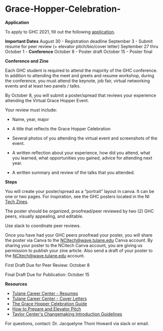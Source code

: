 # Grace-Hopper-Celebration-

**Application**

To apply to GHC 2021, fill out the following [application](https://tulane.campuslabs.com/engage/submitter/form/start/478593). 

**Important Dates**
August 30 - Registration deadline
September 3 - Submit resume for peer review (+ elevator pitch/bio/cover letter)
September 27 thru October 1 - **Conference**
October 8 - Poster draft
October 15 - Poster final


**Conference and Zine**

Each GHC student is required to attend the majority of the GHC conference.  In addition to attending the meet and greets and resume workshop, during the conference, you must attend the  keynote, job fair, virtual networking events and at least two panels / talks.    

By October 8, you will submit a poster/spread that reviews your experience attending the Virtual Grace Hopper Event.   

Your review must include: 

- Name, year, major 

- A title that reflects the Grace Hopper Celebration 

- Several photos of you attending the virtual event and screenshots of the event.  

- A written reflection about your experience, how did you attend, what you learned, what opportunities you gained, advice for attending next year.  

- A written summary and review of the talks that you attended. 

 

**Steps**

You will create your poster/spread as a “portrait” layout in canva. It can be one or two pages. For inspiration, see the GHC posters located in the NI [Tech Zines](https://issuu.com/ncidigitalresearchlab). 

The poster should be organized, proofread/peer reviewed by two (2) GHC peers, visually appealing, and editable.  

Use slack to coordinate peer reviews.  

Once you have had your GHC peers proofread your poster, you will share the poster via Canva to the NCItech@wave.tulane.edu Canva account. By sharing your poster to the NCitech Canva account, you are giving us permission to publish your zine article.  Also send a draft of your poster to the NCItech@wave.tulane.edu account.  

First Draft Due for Peer Review: October 8 

Final Draft Due for Publication: October 15  



**Resources**
- [Tulane Career Center - Resumes](https://hiretulane.tulane.edu/prepare/resumes)
- [Tulane Career Center - Cover Letters](https://hiretulane.tulane.edu/prepare/cover-letters)
- [The Grace Hopper Celebration Guide](https://tulane.box.com/s/cblqyzuks6958jdyp2wu9wcun3zvbkga)
- [How to Prepare and Elevator Pitch](https://www.forbes.com/sites/alejandrocremades/2018/09/08/how-to-prepare-the-perfect-elevator-pitch/?sh=110a2a4770e5)
- [Taylor Center's Changemaking Introduction Guidelines](https://tulane.app.box.com/s/1kygpso1lk16yqa6f42rogz518zy7yik)



For questions, contact: Dr. Jacquelyne Thoni Howard via slack or email. 

